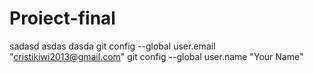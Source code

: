 # Proiect-final
sadasd
asdas
dasda
git config --global user.email "cristikiwi2013@gmail.com"
  git config --global user.name "Your Name"